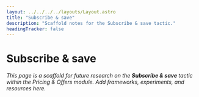 ```yaml
---
layout: ../../../../layouts/Layout.astro
title: "Subscribe & save"
description: "Scaffold notes for the Subscribe & save tactic."
headingTracker: false
---
```

# Subscribe & save

_This page is a scaffold for future research on the **Subscribe & save** tactic within the Pricing & Offers module. Add frameworks, experiments, and resources here._
